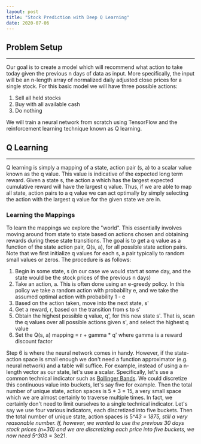 ```yaml
---
layout: post
title: "Stock Prediction with Deep Q Learning"
date: 2020-07-06
---
```

## Problem Setup
---

Our goal is to create a model which will recommend what action to take today given the previous n days of data as input. More specifically, the input will be an n-length array of normalized daily adjusted close prices for a single stock. For this basic model we will have three possible actions:
1. Sell all held stocks
2. Buy with all available cash
3. Do nothing

We will train a neural network from scratch using TensorFlow and the reinforcement learning technique known as Q learning.

## Q Learning
---

Q learning is simply a mapping of a state, action pair (s, a) to a scalar value known as the q value. This value is indicative of the expected long term reward. Given a state s, the action a which has the largest expected cumulative reward will have the largest q value. Thus, if we are able to map all state, action pairs to a q value we can act optimally by simply selecting the action with the largest q value for the given state we are in.

### Learning the Mappings

To learn the mappings we explore the "world". This essentially involves moving around from state to state based on actions chosen and obtaining rewards during these state transitions. The goal is to get a q value as a function of the state action pair, Q(s, a), for all possible state action pairs. Note that we first initialize q values for each s, a pair typically to random small values or zeros. The procedure is as follows:

1. Begin in some state, s (in our case we would start at some day, and the state would be the stock prices of the previous n days)
2. Take an action, a. This is often done using an e-greedy policy. In this policy we take a random action with probability e, and we take the assumed optimal action with probability 1 - e
3. Based on the action taken, move into the next state, s'
4. Get a reward, r, based on the transition from s to s'
5. Obtain the highest possible q value, q', for this new state s'. That is, scan the q values over all possible actions given s', and select the highest q value
6. Set the Q(s, a) mapping = r + gamma * q' where gamma is a reward discount factor

Step 6 is where the neural network comes in handy. However, if the state-action space is small enough we don't need a function approximator (e.g. neural network) and a table will suffice. For example, instead of using a n-length vector as our state, let's use a scalar. Specifically, let's use a common technical indicator such as [Bollinger Bands](https://en.wikipedia.org/wiki/Bollinger_Bands). We could discretize this continuous value into buckets, let's say five for example. Then the total number of unique state, action spaces is 5 * 3 = 15, a very small space which we are almost certainly to traverse multiple times. In fact, we certainly don't need to limit ourselves to a single technical indicator. Let's say we use four various indicators, each discretized into five buckets. Then the total number of unique state, action spaces is 5^4*3 = 1875, still a very reasonable number. If, however, we wanted to use the previous 30 days stock prices (n=30) and we are discretizing each price into five buckets, we now need 5^30*3 = 3e21.



